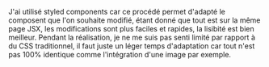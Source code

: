 J'ai utilisé styled components car ce procédé permet d'adapté le composent que l'on souhaite modifié, étant donné que tout est sur la même page JSX, les modifications sont plus faciles et rapides, la lisibité est bien meilleur. Pendant la réalisation, je ne me suis pas senti limité par rapport à du CSS traditionnel, il faut juste un léger temps d'adaptation car tout n'est pas 100% identique comme l'intégration d'une image par exemple.